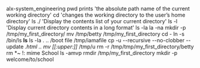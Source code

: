 alx-system_engineering
pwd prints 'the absolute path name of the current working directory'
cd 'changes the working directory to the user’s home directory'
ls ./ 'Display the contents list of your current directory'
ls -l 'Display current directory contents in a long format'
ls -la
la -na
mkdir -p /tmp/my_first_directory/
mv /tmp/betty  /tmp/my_first_directory
cd -
ln -s /bin/ls __ls__
ls -la . .. /boot
file /tmp/iamafile
cp -u --recursive --no-clobber --update *.html ..
mv [[:upper:]]* /tmp/u
rm -r /tmp/tmp/my_first_directory/betty
rm *~
!: mime School
ls -amvp
rmdir /tmp/my_first_directory
mkdir -p welcome/to/school
